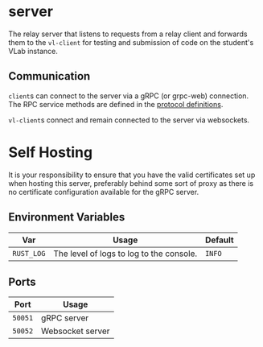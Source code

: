 # server

The relay server that listens to requests from a relay client and forwards them to the `vl-client` for testing and submission of code on the student's VLab instance.

## Communication

`client`s can connect to the server via a gRPC (or grpc-web) connection. The RPC service methods are defined in the [protocol definitions](/proto).

`vl-client`s connect and remain connected to the server via websockets.

# Self Hosting

It is your responsibility to ensure that you have the valid certificates set up when hosting this server, preferably behind some sort of proxy as there is no certificate configuration available for the gRPC server.

## Environment Variables

| Var        | Usage                                    | Default |
| ---------- | ---------------------------------------- | ------- |
| `RUST_LOG` | The level of logs to log to the console. | `INFO`  |

## Ports

| Port    | Usage            |
| ------- | ---------------- |
| `50051` | gRPC server      |
| `50052` | Websocket server |
